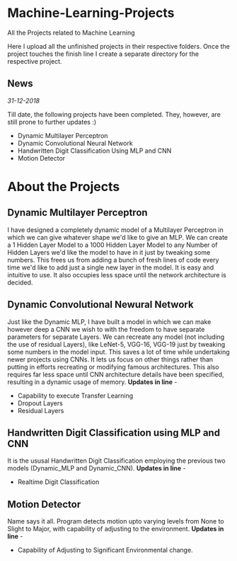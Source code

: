 # Machine-Learning-Projects
All the Projects related to Machine Learning

Here I upload all the unfinished projects in their respective folders. Once the project touches the finish line I create a separate directory for the respective project.

## News
*31-12-2018*

Till date, the following projects have been completed. They, however, are still prone to further updates :)
  - Dynamic Multilayer Perceptron
  - Dynamic Convolutional Neural Network
  - Handwritten Digit Classification Using MLP and CNN
  - Motion Detector
  
# About the Projects

## Dynamic Multilayer Perceptron

I have designed a completely dynamic model of a Multilayer Perceptron in which we can give whatever shape we'd like to give an MLP. We can create a 1 Hidden Layer Model to a 1000 Hidden Layer Model to any Number of Hidden Layers we'd like the model to have in it just by tweaking some numbers. This frees us from adding a bunch of fresh lines of code every time we'd like to add just a single new layer in the model. It is easy and intuitive to use. It also occupies less space until the network architecture is decided.

## Dynamic Convolutional Newural Network

Just like the Dynamic MLP, I have built a model in which we can make however deep a CNN we wish to with the freedom to have separate parameters for separate Layers. We can recreate any model (not including the use of residual Layers), like LeNet-5, VGG-16, VGG-19 just by tweaking some numbers in the model input. This saves a lot of time while undertaking newer projects using CNNs. It lets us focus on other things rather than putting in efforts recreating or modifying famous architectures. This also requires far less space until CNN architecture details have been specified, resulting in a dynamic usage of memory.
**Updates in line** -
  - Capability to execute Transfer Learning
  - Dropout Layers
  - Residual Layers

## Handwritten Digit Classification using MLP and CNN

It is the ususal Handwritten Digit Classification employing the previous two models (Dynamic_MLP and Dynamic_CNN). 
**Updates in line** -  
  - Realtime Digit Classification
  
## Motion Detector

Name says it all. Program detects motion upto varying levels from None to Slight to Major, with capability of adjusting to the environment.
**Updates in line** - 
  - Capability of Adjusting to Significant Environmental change.
